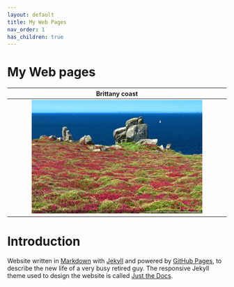 ```yaml
---
layout: default
title: My Web Pages
nav_order: 1
has_children: true
---
```


#  My  Web pages

|                                       Brittany coast                                       |
|:------------------------------------------------------------------------------------------:|
|  <img src="media/normal_mer-bretagne-bruyere-pointe_du_van.jpg" width="80%" height="80%">  |


# Introduction

Website written in [Markdown](https://www.markdownguide.org/) with 
[Jekyll](https://jekyllrb.com/) and powered by [GitHub Pages](https://pages.github.com/),
to describe the new life of a very busy retired guy. The responsive Jekyll theme 
used to design the website is called [Just the Docs](https://just-the-docs.com/). 


